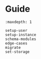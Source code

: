 # Guide

```{toctree}
:maxdepth: 1

setup-user
setup-instance
schema-modules
edge-cases
migrate
set-storage
```

